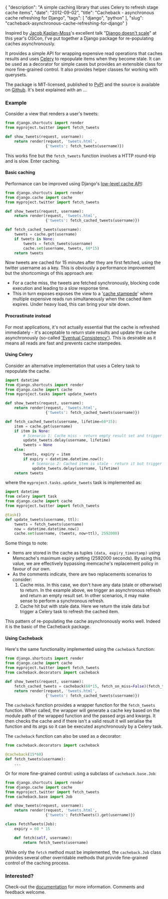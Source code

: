 {
    "description": "A simple caching library that uses Celery to refresh stage cache items",
    "date": "2012-09-02",
    "title": "Cacheback - asynchronous cache refreshing for Django",
    "tags": [
        "django",
        "python"
    ],
    "slug": "cacheback-asynchronous-cache-refreshing-for-django"
}

Inspired by [Jacob Kaplan-Moss](http://jacobian.org/)'s excellent talk
"[Django doesn't
scale](http://www.oscon.com/oscon2012/public/schedule/detail/24030)" at
this year's OSCon, I've put together a Django package for re-populating
caches asynchronously.

It provides a simple API for wrapping expensive read operations that
caches results and uses [Celery](http://celeryproject.org/) to
repopulate items when they become stale. It can be used as a decorator
for simple cases but provides an extensible class for more fine-grained
control. It also provides helper classes for working with querysets.

The package is MIT-licensed, published to
[PyPI](http://pypi.python.org/pypi/django-cacheback) and the source is
available on
[Github](https://github.com/codeinthehole/django-cacheback). It's best
explained with an ...

### Example

Consider a view that renders a user's tweets:

``` python
from django.shortcuts import render
from myproject.twitter import fetch_tweets

def show_tweets(request, username):
    return render(request, 'tweets.html', 
                  {'tweets': fetch_tweets(username)})
```

This works fine but the `fetch_tweets` function involves a HTTP
round-trip and is slow. Enter caching.

#### Basic caching

Performance can be improved using Django's [low-level cache
API](https://docs.djangoproject.com/en/dev/topics/cache/?from=olddocs#the-low-level-cache-api):

``` python
from django.shortcuts import render
from django.cache import cache
from myproject.twitter import fetch_tweets

def show_tweets(request, username):
    return render(request, 'tweets.html', 
                  {'tweets': fetch_cached_tweets(username)})

def fetch_cached_tweets(username):
    tweets = cache.get(username)
    if tweets is None:
        tweets = fetch_tweets(username)
        cache.set(username, tweets, 60*15)
    return tweets
```

Now tweets are cached for 15 minutes after they are first fetched, using
the twitter username as a key. This is obviously a performance
improvement but the shortcomings of this approach are:

-   For a cache miss, the tweets are fetched synchronously, blocking
    code execution and leading to a slow response time.
-   This in turn exposes exposes the view to a '[cache
    stampede](http://en.wikipedia.org/wiki/Cache_stampede)' where
    multiple expensive reads run simultaneously when the cached item
    expires. Under heavy load, this can bring your site down.

#### Procrastinate instead

For most applications, it's not actually essential that the cache is
refreshed immediately - it's acceptable to return stale results and
update the cache asynchronously (so-called ['Eventual
Consistency'](http://en.wikipedia.org/wiki/Eventual_consistency)). This
is desirable as it means all reads are fast and prevents cache
stampedes.

#### Using Celery

Consider an alternative implementation that uses a Celery task to
repopulate the cache.

``` python
import datetime
from django.shortcuts import render
from django.cache import cache
from myproject.tasks import update_tweets

def show_tweets(request, username):
    return render(request, 'tweets.html', 
                  {'tweets': fetch_cached_tweets(username)})

def fetch_cached_tweets(username, lifetime=60*15):
    item = cache.get(username)
    if item is None:
        # Scenario 1: Cache miss - return empty result set and trigger a refresh
        update_tweets.delay(username, lifetime)
        tweets = None
    else:
        tweets, expiry = item
        if expiry < datetime.datetime.now():
            # Scenario 2: Cached item is stale - return it but trigger a refresh
            update_tweets.delay(username, lifetime)
    return tweets
```

where the `myproject.tasks.update_tweets` task is implemented as:

``` python
import datetime
from celery import task
from django.cache import cache
from myproject.twitter import fetch_tweets

@task()
def update_tweets(username, ttl):
    tweets = fetch_tweets(username)
    now = datetime.datetime.now()
    cache.set(username, (tweets, now+ttl), 2592000) 
```

Some things to note:

-   Items are stored in the cache as tuples `(data, expiry_timestamp)`
    using Memcache's maximum expiry setting (2592000 seconds). By using
    this value, we are effectively bypassing memcache's replacement
    policy in favour of our own.
-   As the comments indicate, there are two replacements scenarios to
    consider:
    1.  Cache miss. In this case, we don't have any data (stale or
        otherwise) to return. In the example above, we trigger an
        asynchronous refresh and return an empty result set. In other
        scenarios, it may make sense to perform a synchronous refresh.
    2.  Cache hit but with stale data. Here we return the stale data but
        trigger a Celery task to refresh the cached item.

This pattern of re-populating the cache asynchronously works well.
Indeed it is the basic of the Cacheback package.

#### Using Cacheback

Here's the same functionality implemented using the `cacheback`
function:

``` python
from django.shortcuts import render
from django.cache import cache
from myproject.twitter import fetch_tweets
from cacheback.decorators import cacheback

def show_tweets(request, username):
    fetch_cached_tweets = cacheback(60*15, fetch_on_miss=False)(fetch_tweets)
    return render(request, 'tweets.html', 
                  {'tweets': fetch_cached_tweets(username)})
```

The `cacheback` function provides a wrapper function for the
`fetch_tweets` function. When called, the wrapper will generate a cache
key based on the module path of the wrapped function and the passed args
and kwargs. It then checks the cache and if there isn't a valid result
it will serialise the function and its args so it can be executed
asynchronously by a Celery task.

The `cacheback` function can also be used as a decorator:

``` python
from cacheback.decorators import cacheback

@cacheback(15*60)
def fetch_tweets(username):
    ...
```

Or for more fine-grained control: using a subclass of
`cacheback.base.Job`:

``` python
from django.shortcuts import render
from django.cache import cache
from myproject.twitter import fetch_tweets
from cacheback.base import Job

def show_tweets(request, username):
    return render(request, 'tweets.html', 
                  {'tweets': FetchTweets().get(username)})

class FetchTweets(Job):
    expiry = 60 * 15

    def fetch(self, username):
        return fetch_tweets(username)
```

While only the `fetch` method must be implemented, the `cacheback.Job`
class provides several other overridable methods that provide
fine-grained control of the caching process.

### Interested?

Check-out the
[documentation](http://django-cacheback.readthedocs.org/en/latest/) for
more information. Comments and feedback welcome.
